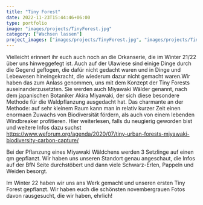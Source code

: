 ```yaml
---
title: "Tiny Forest"
date: 2022-11-23T15:44:46+06:00
type: portfolio
image: "images/projects/TinyForest.jpg"
category: ["Wachsen lassen"]
project_images: ["images/projects/TinyForest.jpg", "images/projects/TinyForest2.jpg"]
---
```


Vielleicht erinnert ihr euch auch noch an die Orkanserie, die im Winter 21/22 über uns hinweggefegt ist. Auch auf der Ulawiese sind einige Dinge durch die Gegend geflogen, die dafür nicht gedacht waren und in Dinge und Lebewesen hineingekracht, die wiederum dazur nicht gemacht waren.Wir haben das zum Anlass genommen, uns mit dem Konzept der Tiny Forests auseinanderzusetzten. Sie werden auch Miyawaki Wälder genannt, nach dem japanischen Botaniker Akira Miyawaki, der sich diese besondere Methode für die Waldpflanzung ausgedacht hat. Das charmante an der Methode: auf sehr kleinem Raum kann man in relativ kurzer Zeit einen enormaen Zuwachs von Biodiversität fördern, als auch von einem lebenden Windbreaker profitieren. Hier weiterlesen, falls du neugierig geworden bist und weitere Infos dazu suchst https://www.weforum.org/agenda/2020/07/tiny-urban-forests-miyawaki-biodiversity-carbon-capture/

Bei der Pflanzung eines Miyawaki Wäldchens werden 3 Setzlinge auf einen qm gepflanzt. Wir haben uns unseren Standort genau angeschaut, die Infos auf der BfN Seite durchstöbert und dann viele Schwarz-Erlen, Pappeln und Weiden besorgt. 

Im Winter 22 haben wir uns ans Werk gemacht und unseren ersten Tiny Forest gepflanzt. Wir haben euch die schönsten novembergrauen Fotos davon rausgesucht, die wir haben, ehrlich! 